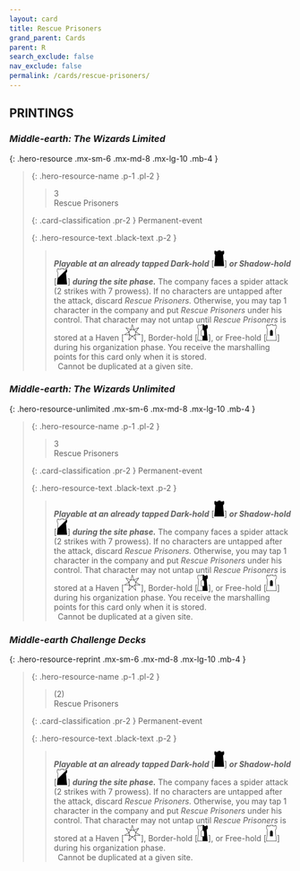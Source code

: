 ```yaml
---
layout: card
title: Rescue Prisoners
grand_parent: Cards
parent: R
search_exclude: false
nav_exclude: false
permalink: /cards/rescue-prisoners/
---
```


## PRINTINGS


### _Middle-earth: The Wizards Limited_

{: .hero-resource .mx-sm-6 .mx-md-8 .mx-lg-10 .mb-4 }
> {: .hero-resource-name .p-1 .pl-2 }
> > <div class="card-mp">3</div>
> > <div class="card-name">Rescue Prisoners</div>
>
> {: .card-classification .pr-2 }
> Permanent-event
>
> {: .hero-resource-text .black-text .p-2 }
> > ***Playable at an already tapped Dark-hold*** \[![](/assets/images/dark-hold.svg)] ***or Shadow-hold*** \[![](/assets/images/shadow-hold.svg)] ***during the site phase.*** The company faces a spider attack (2 strikes with 7 prowess). If no characters are untapped after the attack, discard _Rescue Prisoners._ Otherwise, you may tap 1 character in the company and put _Rescue Prisoners_ under his control. That character may not untap until _Rescue Prisoners_ is stored at a Haven \[![](/assets/images/free-haven.svg)], Border-hold \[![](/assets/images/border-hold.svg)], or Free-hold \[![](/assets/images/free-hold.svg)] during his organization phase. You receive the marshalling points for this card only when it is stored. <br>&ensp;Cannot be duplicated at a given site. 
> 

### _Middle-earth: The Wizards Unlimited_

{: .hero-resource-unlimited .mx-sm-6 .mx-md-8 .mx-lg-10 .mb-4 }
> {: .hero-resource-name .p-1 .pl-2 }
> > <div class="card-mp">3</div>
> > <div class="card-name">Rescue Prisoners</div>
>
> {: .card-classification .pr-2 }
> Permanent-event
>
> {: .hero-resource-text .black-text .p-2 }
> > ***Playable at an already tapped Dark-hold*** \[![](/assets/images/dark-hold.svg)] ***or Shadow-hold*** \[![](/assets/images/shadow-hold.svg)] ***during the site phase.*** The company faces a spider attack (2 strikes with 7 prowess). If no characters are untapped after the attack, discard _Rescue Prisoners._ Otherwise, you may tap 1 character in the company and put _Rescue Prisoners_ under his control. That character may not untap until _Rescue Prisoners_ is stored at a Haven \[![](/assets/images/free-haven.svg)], Border-hold \[![](/assets/images/border-hold.svg)], or Free-hold \[![](/assets/images/free-hold.svg)] during his organization phase. You receive the marshalling points for this card only when it is stored. <br>&ensp;Cannot be duplicated at a given site. 
> 

### _Middle-earth Challenge Decks_

{: .hero-resource-reprint .mx-sm-6 .mx-md-8 .mx-lg-10 .mb-4 }
> {: .hero-resource-name .p-1 .pl-2 }
> > <div class="card-mp">(2)</div>
> > <div class="card-name">Rescue Prisoners</div>
>
> {: .card-classification .pr-2 }
> Permanent-event
>
> {: .hero-resource-text .black-text .p-2 }
> > ***Playable at an already tapped Dark-hold*** \[![](/assets/images/dark-hold.svg)] ***or Shadow-hold*** \[![](/assets/images/shadow-hold.svg)] ***during the site phase.*** The company faces a spider attack (2 strikes with 7 prowess). If no characters are untapped after the attack, discard _Rescue Prisoners._ Otherwise, you may tap 1 character in the company and put _Rescue Prisoners_ under his control. That character may not untap until _Rescue Prisoners_ is stored at a Haven \[![](/assets/images/free-haven.svg)], Border-hold \[![](/assets/images/border-hold.svg)], or Free-hold \[![](/assets/images/free-hold.svg)] during his organization phase. <br>&ensp;Cannot be duplicated at a given site. 
> 
